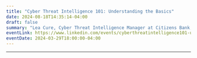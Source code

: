 ```yaml
---
title: "Cyber Threat Intelligence 101: Understanding the Basics"
date: 2024-08-18T14:35:14-04:00
draft: false
summary: "Lea Cure, Cyber Threat Intelligence Manager at Citizens Bank, talks about the importance of threat intelligence for modern enterprises."
eventLink: https://www.linkedin.com/events/cyberthreatintelligence101-unde7176973818828066816/
eventDate: 2024-03-29T18:00:00-04:00
---
```

---
